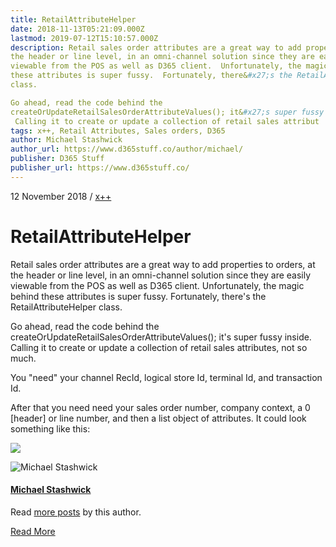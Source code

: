 ```yaml
---
title: RetailAttributeHelper
date: 2018-11-13T05:21:09.000Z
lastmod: 2019-07-12T15:10:57.000Z
description: Retail sales order attributes are a great way to add properties to orders, at
the header or line level, in an omni-channel solution since they are easily
viewable from the POS as well as D365 client.  Unfortunately, the magic behind
these attributes is super fussy.  Fortunately, there&#x27;s the RetailAttributeHelper
class.

Go ahead, read the code behind the
createOrUpdateRetailSalesOrderAttributeValues(); it&#x27;s super fussy inside.
 Calling it to create or update a collection of retail sales attribut
tags: x++, Retail Attributes, Sales orders, D365
author: Michael Stashwick
author_url: https://www.d365stuff.co/author/michael/
publisher: D365 Stuff
publisher_url: https://www.d365stuff.co/
---
```


12 November 2018 / [x++](/tag/x/)

# RetailAttributeHelper

Retail sales order attributes are a great way to add properties to orders, at
the header or line level, in an omni-channel solution since they are easily
viewable from the POS as well as D365 client. Unfortunately, the magic behind
these attributes is super fussy. Fortunately, there's the
RetailAttributeHelper class.

Go ahead, read the code behind the
createOrUpdateRetailSalesOrderAttributeValues(); it's super fussy inside.
Calling it to create or update a collection of retail sales attributes, not so
much.

You "need" your channel RecId, logical store Id, terminal Id, and transaction
Id.

After that you need need your sales order number, company context, a 0
[header] or line number, and then a list object of attributes. It could look
something like this:

![](https://www.d365stuff.co/content/images/2018/11/image-9.png)

![Michael Stashwick](/content/images/size/w100/2019/07/FacePic.jpg)

#### [Michael Stashwick](/author/michael/)

Read [more posts](/author/michael/) by this author.

[Read More](/author/michael/)

